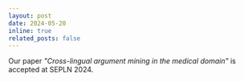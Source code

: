 ```yaml
---
layout: post
date: 2024-05-20
inline: true
related_posts: false
---
```


Our paper <i>"Cross-lingual argument mining in the medical domain"</i> is accepted at SEPLN 2024.